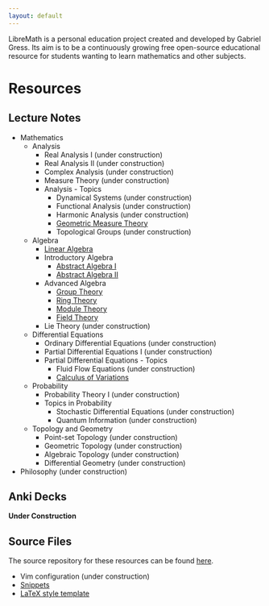 ```yaml
---
layout: default
---
```


LibreMath is a personal education project created and developed by Gabriel Gress. Its aim is to be a continuously growing free open-source educational resource for students wanting to learn mathematics and other subjects.

# Resources

## Lecture Notes
- Mathematics
  - Analysis
    - Real Analysis I (under construction)
    - Real Analysis II (under construction)
    - Complex Analysis (under construction)
    - Measure Theory (under construction)
    - Analysis - Topics
      - Dynamical Systems (under construction)
      - Functional Analysis (under construction)
      - Harmonic Analysis (under construction)
      - [Geometric Measure Theory](resources/GMT.pdf)
      - Topological Groups (under construction)
  - Algebra
    - [Linear Algebra](resources/LinearAlgebra.pdf)
    - Introductory Algebra
      - [Abstract Algebra I](resources/AlgebraI.pdf)
      - [Abstract Algebra II](resources/AlgebraII.pdf)
    - Advanced Algebra
      - [Group Theory](resources/GroupTheory.pdf)
      - [Ring Theory](resources/RingTheory.pdf)
      - [Module Theory](resources/ModuleTheory.pdf)
      - [Field Theory](resources/FieldTheory.pdf)
    - Lie Theory (under construction)
  - Differential Equations
    - Ordinary Differential Equations (under construction)
    - Partial Differential Equations I (under construction)
    - Partial Differential Equations - Topics
      - Fluid Flow Equations (under construction)
      - [Calculus of Variations](resources/CoV.pdf)
  - Probability
    - Probability Theory I (under construction)
    - Topics in Probability
      - Stochastic Differential Equations (under construction)
      - Quantum Information (under construction)
  - Topology and Geometry
    - Point-set Topology (under construction)
    - Geometric Topology (under construction)
    - Algebraic Topology (under construction)
    - Differential Geometry (under construction)
- Philosophy (under construction)

## Anki Decks

**Under Construction**

## Source Files

The source repository for these resources can be found [here](https://github.com/gjgress/LibreMath).

- Vim configuration (under construction)
- [Snippets](https://github.com/gjgress/LibreMath/blob/main/Auxiliary%20Resources/snippets/tex.snippets)
- [LaTeX style template](https://github.com/gjgress/LibreMath/blob/main/Auxiliary%20Resources/texmf/tex/latex/notestemplate/notestemplate.sty)
